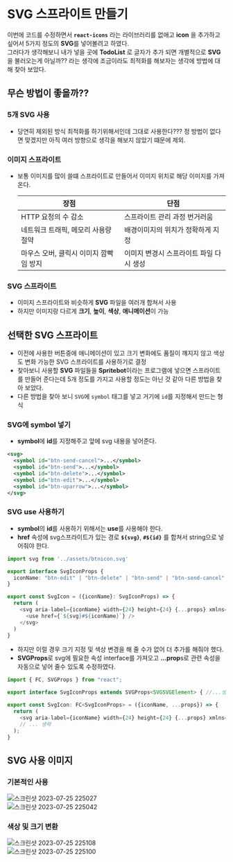 # SVG 스프라이트 만들기
이번에 코드를 수정하면서 **`react-icons`** 라는 라이브러리를 없애고 **icon** 을 추가하고 싶어서 5가지 정도의 **SVG**를 넣어볼려고 하였다.   
그러다가 생각해보니 내가 넣을 곳에 **TodoList** 로 글자가 추가 되면 개별적으로 **SVG**을 불러오는게 아닐까?? 라는 생각에 조금이라도 최적화를 해보자는 생각에 방법에 대해 찾아 보았다.
## 무슨 방법이 좋을까??
### 5개 SVG 사용
- 당연히 제외된 방식 최적화를 하기위해서인데 그대로 사용한다??? 정 방법이 없다면 맞겠지만 아직 여러 방향으로 생각을 해보지 않았기 떄문에 제외.
### 이미지 스프라이트
- 보통 이미지를 많이 쓸떄 스프라이트로 만들어서 이미지 위치로 해당 이미지를 가져온다.  

  |장점|단점|
  |---|---|
  |HTTP 요청의 수 감소|스프라이트 관리 과정 번거러움|
  |네트워크 트래픽, 메모리 사용량 절약|배경이미지의 위치가 정확하게 지정|
  |마우스 오버, 클릭시 이미지 깜빡임 방지|이미지 변경시 스프라이트 파일 다시 생성|

### SVG 스프라이트
- 이미지 스프라이트와 비슷하게 **SVG** 파일을 여러개 합쳐서 사용
- 하지만 이미지랑 다르게 **크기**, **높이**, **색상**, **애니메이션**이 가능

## 선택한 SVG 스프라이트
- 이전에 사용한 버튼중에 애니메이션이 있고 크기 변화에도 품질이 꺠지지 않고 색상도 변화 가능한 SVG 스프라이트를 사용하기로 결정
- 찾아보니 사용할 **SVG** 파일들을 **Spritebot**이라는 프로그램에 넣으면 스프라이트를 만들어 준다는데 5개 정도를 가지고 사용할 정도는 아닌 것 같아 다른 방법을 찾아 보았다.
- 다른 방법을 찾아 보니 `SVG`에 `symbol` 태그를 넣고 거기에 `id`를 지정해서 만드는 형식
### SVG에 symbol 넣기
- **symbol**에 **id**를 지정해주고 앞에 svg 내용을 넣어준다.
```xml
<svg>
  <symbol id="btn-send-cancel">...</symbol>
  <symbol id="btn-send">...</symbol>
  <symbol id="btn-delete">...</symbol>
  <symbol id="btn-edit">...</symbol>
  <symbol id="btn-uparrow">...</symbol>
</svg>
``` 
### SVG use 사용하기
- **symbol**의 **id**를 사용하기 위해서는 **use**를 사용해야 한다.
- **href** 속성에 svg스프라이트가 있는 경로 **`${svg}`**, **`#${id}`** 를 합쳐서 string으로 넣어줘야 한다.
```typescript
import svg from '../assets/btnicon.svg'

export interface SvgIconProps {
  iconName: "btn-edit" | "btn-delete" | "btn-send" | "btn-send-cancel" | "btn-uparrow";
}

export const SvgIcon = ({iconName}: SvgIconProps) => {
  return (
    <svg aria-label={iconName} width={24} height={24} {...props} xmlns="http://www.w3.org/2000/svg">
      <use href={`${svg}#${iconName}`} />
    </svg>
  )
}
```
- 하지만 이럴 경우 크기 지정 및 색상 변경을 해 줄 수가 없어 더 추가를 해줘야 했다.
- **SVGProps**로 svg에 필요한 속성 interface를 가져오고 **...prop**s로 관련 속성을 자동으로 넣어 줄수 있도록 수정하였다. 
```typescript
import { FC, SVGProps } from "react";

export interface SvgIconProps extends SVGProps<SVGSVGElement> { //...생략 }

export const SvgIcon: FC<SvgIconProps> = ({iconName, ...props}) => {
  return (
    <svg aria-label={iconName} width={24} height={24} {...props} xmlns="http://www.w3.org/2000/svg">
    // ... 생략
  );
}
```
## SVG 사용 이미지
### 기본적인 사용
![스크린샷 2023-07-25 225027](https://github.com/codingjwp/mindpalace/assets/113403155/6d1a8605-f026-40b0-ba83-1604acc94956)   
![스크린샷 2023-07-25 225042](https://github.com/codingjwp/mindpalace/assets/113403155/2155080c-6343-49be-aebc-af3d3c4c6740)

### 색상 및 크기 변환
![스크린샷 2023-07-25 225108](https://github.com/codingjwp/mindpalace/assets/113403155/bcd54062-b7ef-4eff-9abd-f6bb738a9423)   
![스크린샷 2023-07-25 225100](https://github.com/codingjwp/mindpalace/assets/113403155/d4eab6c6-e627-412b-a62e-14bdd9430746)

